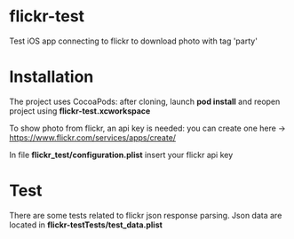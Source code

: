 # flickr-test
Test iOS app connecting to flickr to download photo with tag 'party'

# Installation
The project uses CocoaPods: after cloning, launch **pod install** and reopen project using **flickr-test.xcworkspace**

To show photo from flickr, an api key is needed: you can create one here -> https://www.flickr.com/services/apps/create/

In file **flickr_test/configuration.plist** insert your flickr api key

# Test
There are some tests related to flickr json response parsing.
Json data are located in **flickr-testTests/test_data.plist**

